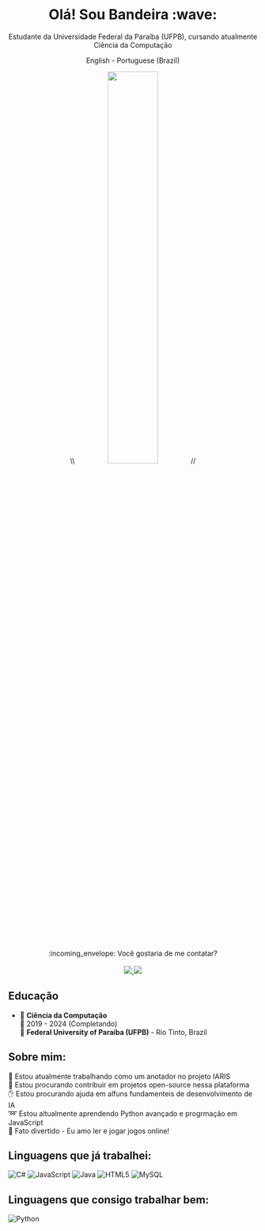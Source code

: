 <h1 align="center">Olá! Sou Bandeira :wave: </h1>

<p align="center">
Estudante da Universidade Federal da Paraíba (UFPB), cursando atualmente Ciência da Computação
</p>

<p align="center">
 English - Portuguese (Brazil)
</p>

<p align="center">
 \\ <img style="width: 45%;" src="https://github-readme-stats.vercel.app/api/top-langs/?username=Manacae&theme=radical&layout=compact"/> //
</p>

<p align="center">
:incoming_envelope: Você gostaria de me contatar? <br/><br/>
 <a href="mailto:amandab.campelo15@gmail.com?">
  <img src="https://img.shields.io/badge/gmail-%23DD0031.svg?&style=for-the-badge&logo=gmail&logoColor=white"/>
 </a>
  <a href="https://www.linkedin.com/in/amanda-bandeira-7919a228b/">
    <img src="https://img.shields.io/badge/linkedin-%230077B5.svg?&style=for-the-badge&logo=linkedin&logoColor=white" />
  </a>
</p>

## Educação

- :page_facing_up: **Ciência da Computação**\
:date: 2019 - 2024 (Completando)\
:school: **Federal University of Paraíba (UFPB)** - Rio Tinto, Brazil

## Sobre mim:
:key: Estou atualmente trabalhando como um anotador no projeto IARIS<br>:open_hands: Estou procurando contribuir em projetos open-source nessa plataforma<br>:hand: Estou procurando ajuda em alfuns fundamenteis de desenvolvimento de IA<br>:loop: Estou altualmente aprendendo Python avançado e progrmação em JavaScript<br>:high_brightness: Fato divertido - Eu amo ler e jogar jogos online!

## Linguagens que já trabalhei:
![C#](https://img.shields.io/badge/c%23-%23239120.svg?style=for-the-badge&logo=csharp&logoColor=white) ![JavaScript](https://img.shields.io/badge/javascript-%23323330.svg?style=for-the-badge&logo=javascript&logoColor=%23F7DF1E) ![Java](https://img.shields.io/badge/java-%23ED8B00.svg?style=for-the-badge&logo=openjdk&logoColor=white) ![HTML5](https://img.shields.io/badge/html5-%23E34F26.svg?style=for-the-badge&logo=html5&logoColor=white) ![MySQL](https://img.shields.io/badge/mysql-%2300000f.svg?style=for-the-badge&logo=mysql&logoColor=white)

## Linguagens que consigo trabalhar bem:
![Python](https://img.shields.io/badge/python-3670A0?style=for-the-badge&logo=python&logoColor=ffdd54)

<!-- Created with help of GPRM ( https://gprm.itsvg.in ), and alexandresanlim Badges4-README.md-Profile repository, as well as my inspiration  -->
